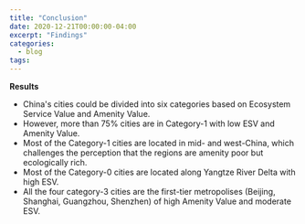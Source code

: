 ```yaml
---
title: "Conclusion"
date: 2020-12-21T00:00:00-04:00
excerpt: "Findings"
categories:
  - blog
tags:
---
```


**Results**

- China's cities could be divided into six categories based on Ecosystem Service Value and Amenity Value.
- However, more than 75% cities are in Category-1 with low ESV and Amenity Value.
- Most of the Category-1 cities are located in mid- and west-China, which challenges the perception that the regions are amenity poor but ecologically rich.
- Most of the Category-0 cities are located along Yangtze River Delta with high ESV.
- All the four category-3 cities are the first-tier metropolises (Beijing, Shanghai, Guangzhou, Shenzhen) of high Amenity Value and moderate ESV.
